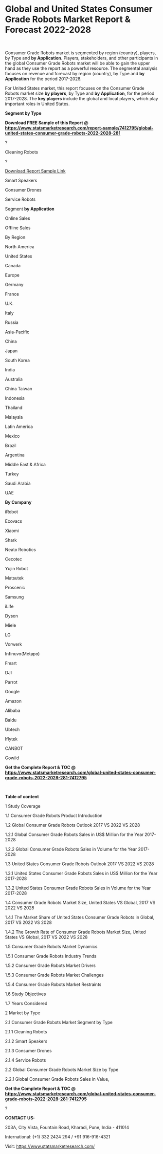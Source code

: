 <h1>Global and United States Consumer Grade Robots Market Report & Forecast 2022-2028</h1><br/><p>Consumer Grade Robots market is segmented by region (country), players, by Type and <strong>by Application</strong>. Players, stakeholders, and other participants in the global Consumer Grade Robots market will be able to gain the upper hand as they use the report as a powerful resource. The segmental analysis focuses on revenue and forecast by region (country), by Type and <strong>by Application</strong> for the period 2017-2028.</p>
 
 
 
 <p>For United States market, this report focuses on the Consumer Grade Robots market size <strong>by players</strong>, by Type and <strong>by Application</strong>, for the period 2017-2028. The <strong>key players</strong> include the global and local players, which play important roles in United States.</p>
 
 
 
 <p><strong>Segment by Type</strong></p>
 
 
 
 <div><b>Download FREE Sample of this Report @ <a href="https://www.statsmarketresearch.com/download-free-sample/7412795/global-united-states-consumer-grade-robots-2022-2028-281">https://www.statsmarketresearch.com/report-sample/7412795/global-united-states-consumer-grade-robots-2022-2028-281</a></b></div>
 
 
 
 <p>? </p>
 
 
 
 <p>Cleaning Robots</p>
 
 
 
 <p>? </p>
 
 
 
 <p><a href="https://www.statsmarketresearch.com/download-free-sample/7412795/global-united-states-consumer-grade-robots-2022-2028-281">Download Report Sample Link</a></p>
 
 
 
 <p>Smart Speakers</p>
 
 
 
 <p>Consumer Drones</p>
 
 
 
 <p>Service Robots</p>
 
 
 
 <p>Segment <strong>by Application</strong></p>
 
 
 
 <p>Online Sales</p>
 
 
 
 <p>Offline Sales</p>
 
 
 
 <p>By Region</p>
 
 
 
 <p>North America</p>
 
 
 
 <p>United States</p>
 
 
 
 <p>Canada</p>
 
 
 
 <p>Europe</p>
 
 
 
 <p>Germany</p>
 
 
 
 <p>France</p>
 
 
 
 <p>U.K.</p>
 
 
 
 <p>Italy</p>
 
 
 
 <p>Russia</p>
 
 
 
 <p>Asia-Pacific</p>
 
 
 
 <p>China</p>
 
 
 
 <p>Japan</p>
 
 
 
 <p>South Korea</p>
 
 
 
 <p>India</p>
 
 
 
 <p>Australia</p>
 
 
 
 <p>China Taiwan</p>
 
 
 
 <p>Indonesia</p>
 
 
 
 <p>Thailand</p>
 
 
 
 <p>Malaysia</p>
 
 
 
 <p>Latin America</p>
 
 
 
 <p>Mexico</p>
 
 
 
 <p>Brazil</p>
 
 
 
 <p>Argentina</p>
 
 
 
 <p>Middle East & Africa</p>
 
 
 
 <p>Turkey</p>
 
 
 
 <p>Saudi Arabia</p>
 
 
 
 <p>UAE</p>
 
 
 
 <p><strong>By Company</strong></p>
 
 
 
 <p>iRobot</p>
 
 
 
 <p>Ecovacs</p>
 
 
 
 <p>Xiaomi</p>
 
 
 
 <p>Shark</p>
 
 
 
 <p>Neato Robotics</p>
 
 
 
 <p>Cecotec</p>
 
 
 
 <p>Yujin Robot</p>
 
 
 
 <p>Matsutek</p>
 
 
 
 <p>Proscenic</p>
 
 
 
 <p>Samsung</p>
 
 
 
 <p>iLife</p>
 
 
 
 <p>Dyson</p>
 
 
 
 <p>Miele</p>
 
 
 
 <p>LG</p>
 
 
 
 <p>Vorwerk</p>
 
 
 
 <p>Infinuvo(Metapo)</p>
 
 
 
 <p>Fmart</p>
 
 
 
 <p>DJI</p>
 
 
 
 <p>Parrot</p>
 
 
 
 <p>Google</p>
 
 
 
 <p>Amazon</p>
 
 
 
 <p>Alibaba</p>
 
 
 
 <p>Baidu</p>
 
 
 
 <p>Ubtech</p>
 
 
 
 <p>Iflytek</p>
 
 
 
 <p>CANBOT</p>
 
 
 
 <p>Gowild</p>
 
 
 
 <div><b>Get the Complete Report & TOC @ <a href="https://www.statsmarketresearch.com/global-united-states-consumer-grade-robots-2022-2028-281-7412795">https://www.statsmarketresearch.com/global-united-states-consumer-grade-robots-2022-2028-281-7412795</a></b></div>
 
 
 
 <p><br />
 
 <b>Table of content</b></p>
 
 
 
 <p>1 Study Coverage<br />
 
 1.1 Consumer Grade Robots Product Introduction<br />
 
 1.2 Global Consumer Grade Robots Outlook 2017 VS 2022 VS 2028<br />
 
 1.2.1 Global Consumer Grade Robots Sales in US$ Million for the Year 2017-2028<br />
 
 1.2.2 Global Consumer Grade Robots Sales in Volume for the Year 2017-2028<br />
 
 1.3 United States Consumer Grade Robots Outlook 2017 VS 2022 VS 2028<br />
 
 1.3.1 United States Consumer Grade Robots Sales in US$ Million for the Year 2017-2028<br />
 
 1.3.2 United States Consumer Grade Robots Sales in Volume for the Year 2017-2028<br />
 
 1.4 Consumer Grade Robots Market Size, United States VS Global, 2017 VS 2022 VS 2028<br />
 
 1.4.1 The Market Share of United States Consumer Grade Robots in Global, 2017 VS 2022 VS 2028<br />
 
 1.4.2 The Growth Rate of Consumer Grade Robots Market Size, United States VS Global, 2017 VS 2022 VS 2028<br />
 
 1.5 Consumer Grade Robots Market Dynamics<br />
 
 1.5.1 Consumer Grade Robots Industry Trends<br />
 
 1.5.2 Consumer Grade Robots Market Drivers<br />
 
 1.5.3 Consumer Grade Robots Market Challenges<br />
 
 1.5.4 Consumer Grade Robots Market Restraints<br />
 
 1.6 Study Objectives<br />
 
 1.7 Years Considered<br />
 
 2 Market by Type<br />
 
 2.1 Consumer Grade Robots Market Segment by Type<br />
 
 2.1.1 Cleaning Robots<br />
 
 2.1.2 Smart Speakers<br />
 
 2.1.3 Consumer Drones<br />
 
 2.1.4 Service Robots<br />
 
 2.2 Global Consumer Grade Robots Market Size by Type<br />
 
 2.2.1 Global Consumer Grade Robots Sales in Value,</p>
 
 
 
 <div><b>Get the Complete Report & TOC @ <a href="https://www.statsmarketresearch.com/global-united-states-consumer-grade-robots-2022-2028-281-7412795">https://www.statsmarketresearch.com/global-united-states-consumer-grade-robots-2022-2028-281-7412795</a></b></div>
 
 
 
 <p>? </p>
 
 
 
 <p><b>CONTACT US:</b><br />
 
 203A, City Vista, Fountain Road, Kharadi, Pune, India - 411014<br />
 
 International: (+1) 332 2424 294 / +91 916-916-4321<br />
 
 Visit: <a href="https://www.statsmarketresearch.com/">https://www.statsmarketresearch.com/</a></p>